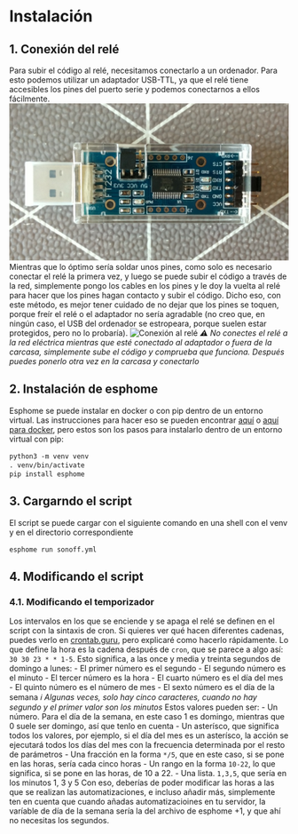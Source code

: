 # Instalación
## 1. Conexión del relé
Para subir el código al relé, necesitamos conectarlo a un ordenador. Para esto podemos utilizar un adaptador USB-TTL, ya que el relé tiene accesibles los pines del puerto serie y podemos conectarnos a ellos fácilmente.
![USB-TTL](img/USB-TTL.jpeg)
Mientras que lo óptimo sería soldar unos pines, como solo es necesario conectar el relé la primera vez, y luego se puede subir el código a través de la red, simplemente pongo los cables en los pines y le doy la vuelta al relé para hacer que los pines hagan contacto y subir el código.
Dicho eso, con este método, es mejor tener cuidado de no dejar que los pines se toquen, porque freír el relé o el adaptador no sería agradable (no creo que, en ningún caso, el USB del ordenador se estropeara, porque suelen estar protegidos, pero no lo probaría).
![Conexión al relé](img/IMG-20220705-WA0009.jpeg)
_⚠ No conectes el relé a la red eléctrica mientras que esté conectado al adaptador o fuera de la carcasa, simplemente sube el código y comprueba que funciona. Después puedes ponerlo otra vez en la carcasa y conectarlo_

## 2. Instalación de esphome
Esphome se puede instalar en docker o con pip dentro de un entorno virtual. Las instrucciones para hacer eso se pueden encontrar [aquí](https://esphome.io/guides/installing_esphome.html) o [aquí para docker](https://esphome.io/guides/getting_started_command_line.html), pero estos son los pasos para instalarlo dentro de un entorno virtual con pip:
```
python3 -m venv venv
. venv/bin/activate
pip install esphome
```

## 3. Cargarndo el script
El script se puede cargar con el siguiente comando en una shell con el venv y en el directorio correspondiente
```
esphome run sonoff.yml
```

## 4. Modificando el script
### 4.1. Modificando el temporizador
Los intervalos en los que se enciende y se apaga el relé se definen en el script con la sintaxis de cron. Si quieres ver qué hacen diferentes cadenas, puedes verlo en [crontab.guru](https://crontab.guru), pero explicaré como hacerlo rápidamente.
Lo que define la hora es la cadena después de `cron`, que se parece a algo así: `30 30 23 * * 1-5`. Esto significa, a las once y media y treinta segundos de domingo a lunes:
	- El primer número es el segundo
	- El segundo número es el minuto
	- El tercer número es la hora
	- El cuarto número es el día del mes
	- El quinto número es el número de mes
	- El sexto número es el día de la semana
_ℹ Algunas veces, solo hay cinco caracteres, cuando no hay segundo y el primer valor son los minutos_
Estos valores pueden ser:
	- Un número. Para el día de la semana, en este caso 1 es domingo, mientras que 0 suele ser domingo, así que tenlo en cuenta
	- Un asterísco, que significa todos los valores, por ejemplo, si el día del mes es un asterísco, la acción se ejecutará todos los días del mes con la frecuencia determinada por el resto de parámetros
	- Una fracción en la forma  `*/5`, que en este caso, si se pone en las horas, sería cada cinco horas
	- Un rango en la forma `10-22`, lo que significa, si se pone en las horas, de 10 a 22.
	- Una lista. `1,3,5`, que sería en los minutos 1, 3 y 5
Con eso, deberías de poder modificar las horas a las que se realizan las automatizaciones, e incluso añadir más, simplemente ten en cuenta que cuando añadas automatizacioines en tu servidor, la varíable de día de la semana sería la del archivo de esphome +1, y que ahí no necesitas los segundos.
